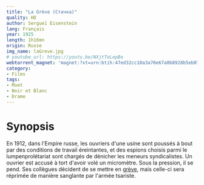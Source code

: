 ```yaml
---
title: "La Grève (Стачка)"
quality: HD
author: Sergueï Eisenstein
lang: Français
year: 1925
length: 1h16mn
origin: Russe
img_name: laGreve.jpg
# youtube_url: https://youtu.be/NXjtToLepBo
webtorrent_magnet: 'magnet:?xt=urn:btih:47ed32cc10a3a70e67a0b8928b5eb07306dfad8b&dn=RLtmo4YL0zIF.mp4&tr=udp://explodie.org:6969&tr=udp://tracker.coppersurfer.tk:6969&tr=udp://tracker.empire-js.us:1337&tr=udp://tracker.leechers-paradise.org:6969&tr=udp://tracker.opentrackr.org:1337&tr=wss://tracker.btorrent.xyz&tr=wss://tracker.fastcast.nz&tr=wss://tracker.openwebtorrent.com&as=https://seed01.bitchute.com/8929/RLtmo4YL0zIF.mp4&as=https://seed02.bitchute.com/8929/RLtmo4YL0zIF.mp4&as=https://seed03.bitchute.com/8929/RLtmo4YL0zIF.mp4&xs=https://www.bitchute.com/torrent/8929/RLtmo4YL0zIF.webtorrent'
category:
- Films
tags:
- Muet
- Noir et Blanc
- Drame
---
```



# Synopsis

En 1912, dans l'Empire russe, les ouvriers d'une usine sont poussés à bout par des conditions de travail éreintantes, et des espions choisis parmi le lumpenprolétariat sont chargés de dénicher les meneurs syndicalistes. Un ouvrier est accusé à tort d'avoir volé un micromètre. Sous la pression, il se pend. Ses collègues décident de se mettre en [grève](https://www.amazon.fr/gp/product/B001FBUPS0/ref=as_li_tl?ie=UTF8&tag=ctimes-21&camp=1642&creative=6746&linkCode=as2&creativeASIN=B001FBUPS0&linkId=17772539f239c95ab4a1104b5cb100f1), mais celle-ci sera réprimée de manière sanglante par l'armée tsariste.
